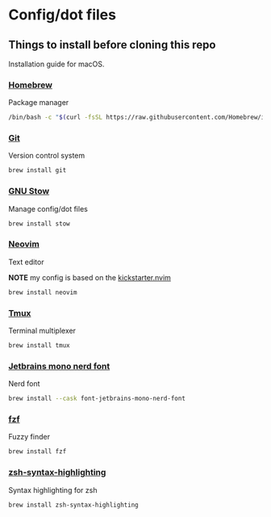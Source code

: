 
# Config/dot files

## Things to install before cloning this repo

Installation guide for macOS.

### [Homebrew](https://brew.sh)

Package manager

```sh
/bin/bash -c "$(curl -fsSL https://raw.githubusercontent.com/Homebrew/install/HEAD/install.sh)"
```

### [Git](https://git-scm.com)

Version control system

```sh
brew install git
```

### [GNU Stow](https://www.gnu.org/software/stow/)

Manage config/dot files

```sh
brew install stow
```

### [Neovim](https://neovim.io)

Text editor

**NOTE** my config is based on the [kickstarter.nvim](https://github.com/nvim-lua/kickstart.nvim)

```sh
brew install neovim
```

### [Tmux](https://github.com/tmux/tmux)

Terminal multiplexer

```sh
brew install tmux
```

### [Jetbrains mono nerd font](https://www.nerdfonts.com)

Nerd font

```sh
brew install --cask font-jetbrains-mono-nerd-font
```

### [fzf](https://github.com/junegunn/fzf)

Fuzzy finder

```sh
brew install fzf
```

### [zsh-syntax-highlighting](https://github.com/zsh-users/zsh-syntax-highlighting)

Syntax highlighting for zsh

```sh
brew install zsh-syntax-highlighting
```



